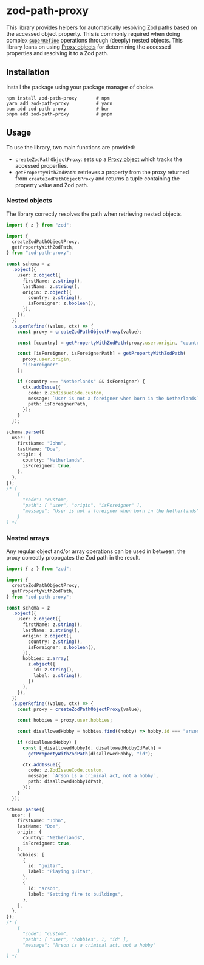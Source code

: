 # zod-path-proxy

This library provides helpers for automatically resolving Zod paths based on the accessed object property. This is commonly required when doing complex [`superRefine`](https://zod.dev/?id=superrefine) operations through (deeply) nested objects. This library leans on using [Proxy objects](https://developer.mozilla.org/en-US/docs/Web/JavaScript/Reference/Global_Objects/Proxy) for determining the accessed properties and resolving it to a Zod path.

## Installation

Install the package using your package manager of choice.

```
npm install zod-path-proxy       # npm
yarn add zod-path-proxy          # yarn
bun add zod-path-proxy           # bun
pnpm add zod-path-proxy          # pnpm
```

## Usage

To use the library, two main functions are provided:

- `createZodPathObjectProxy`: sets up a [Proxy object](https://developer.mozilla.org/en-US/docs/Web/JavaScript/Reference/Global_Objects/Proxy) which tracks the accessed properties.
- `getPropertyWithZodPath`: retrieves a property from the proxy returned from `createZodPathObjectProxy` and returns a tuple containing the property value and Zod path.

### Nested objects

The library correctly resolves the path when retrieving nested objects.

```typescript
import { z } from "zod";

import {
  createZodPathObjectProxy,
  getPropertyWithZodPath,
} from "zod-path-proxy";

const schema = z
  .object({
    user: z.object({
      firstName: z.string(),
      lastName: z.string(),
      origin: z.object({
        country: z.string(),
        isForeigner: z.boolean(),
      }),
    }),
  })
  .superRefine((value, ctx) => {
    const proxy = createZodPathObjectProxy(value);

    const [country] = getPropertyWithZodPath(proxy.user.origin, "country");

    const [isForeigner, isForeignerPath] = getPropertyWithZodPath(
      proxy.user.origin,
      "isForeigner"
    );

    if (country === "Netherlands" && isForeigner) {
      ctx.addIssue({
        code: z.ZodIssueCode.custom,
        message: `User is not a foreigner when born in the Netherlands`,
        path: isForeignerPath,
      });
    }
  });

schema.parse({
  user: {
    firstName: "John",
    lastName: "Doe",
    origin: {
      country: "Netherlands",
      isForeigner: true,
    },
  },
});
/* [
    {
      "code": "custom",
      "path": [ "user", "origin", "isForeigner" ],
      "message": "User is not a foreigner when born in the Netherlands"
    }
] */
```

### Nested arrays

Any regular object and/or array operations can be used in between, the proxy correctly propogates the Zod path in the result.

```typescript
import { z } from "zod";

import {
  createZodPathObjectProxy,
  getPropertyWithZodPath,
} from "zod-path-proxy";

const schema = z
  .object({
    user: z.object({
      firstName: z.string(),
      lastName: z.string(),
      origin: z.object({
        country: z.string(),
        isForeigner: z.boolean(),
      }),
      hobbies: z.array(
        z.object({
          id: z.string(),
          label: z.string(),
        })
      ),
    }),
  })
  .superRefine((value, ctx) => {
    const proxy = createZodPathObjectProxy(value);

    const hobbies = proxy.user.hobbies;

    const disallowedHobby = hobbies.find((hobby) => hobby.id === "arson");

    if (disallowedHobby) {
      const [_disallowedHobbyId, disallowedHobbyIdPath] =
        getPropertyWithZodPath(disallowedHobby, "id");

      ctx.addIssue({
        code: z.ZodIssueCode.custom,
        message: `Arson is a criminal act, not a hobby`,
        path: disallowedHobbyIdPath,
      });
    }
  });

schema.parse({
  user: {
    firstName: "John",
    lastName: "Doe",
    origin: {
      country: "Netherlands",
      isForeigner: true,
    },
    hobbies: [
      {
        id: "guitar",
        label: "Playing guitar",
      },
      {
        id: "arson",
        label: "Setting fire to buildings",
      },
    ],
  },
});
/* [
    {
      "code": "custom",
      "path": [ "user", "hobbies", 1, "id" ],
      "message": "Arson is a criminal act, not a hobby"
    }
] */
```
